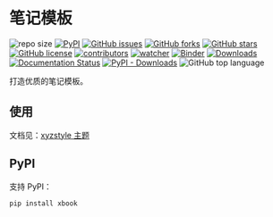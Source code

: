 # 笔记模板

![repo size](https://img.shields.io/github/repo-size/xinetzone/xbook.svg)
[![PyPI][pypi-badge]][pypi-link]
[![GitHub issues][issue-badge]][issue-link]
[![GitHub forks][fork-badge]][fork-link]
[![GitHub stars][star-badge]][star-link]
[![GitHub license][license-badge]][license-link]
[![contributors][contributor-badge]][contributor-link]
[![watcher][watcher-badge]][watcher-link]
[![Binder][binder-badge]][binder-link]
[![Downloads][download-badge]][download-link]
[![Documentation Status][status-badge]][status-link]
[![PyPI - Downloads][install-badge]][install-link]
![GitHub top language](https://img.shields.io/github/languages/top/xinetzone/xbook)


打造优质的笔记模板。

[pypi-badge]: https://img.shields.io/pypi/v/xyzstyle.svg
[pypi-link]: https://pypi.org/project/xyzstyle/
[issue-badge]: https://img.shields.io/github/issues/xinetzone/xbook
[issue-link]: https://github.com/xinetzone/xbook/issues
[fork-badge]: https://img.shields.io/github/forks/xinetzone/xbook
[fork-link]: https://github.com/xinetzone/xbook/network
[star-badge]: https://img.shields.io/github/stars/xinetzone/xbook
[star-link]: https://github.com/xinetzone/xbook/stargazers
[license-badge]: https://img.shields.io/github/license/xinetzone/xbook
[license-link]: https://github.com/xinetzone/xbook/LICENSE
[contributor-badge]: https://img.shields.io/github/contributors/xinetzone/xbook
[contributor-link]: https://github.com/xinetzone/xbook/contributors
[watcher-badge]: https://img.shields.io/github/watchers/xinetzone/xbook
[watcher-link]: https://github.com/xinetzone/xbook/watchers
[binder-badge]: https://mybinder.org/badge_logo.svg
[binder-link]: https://mybinder.org/v2/gh/xinetzone/xbook/main
[install-badge]: https://img.shields.io/pypi/dw/xbook?label=pypi%20installs
[install-link]: https://pypistats.org/packages/xyzstyle
[status-badge]: https://readthedocs.org/projects/xbook/badge/?version=latest
[status-link]: https://xbook.readthedocs.io/zh-cn/latest/?badge=latest
[download-badge]: https://pepy.tech/badge/xyzstyle
[download-link]: https://pepy.tech/project/xyzstyle

## 使用

文档见：[xyzstyle 主题](https://xyzstyle.readthedocs.io/zh-cn/latest/?badge=latest)

## PyPI

支持 PyPI：

```sh
pip install xbook
```

